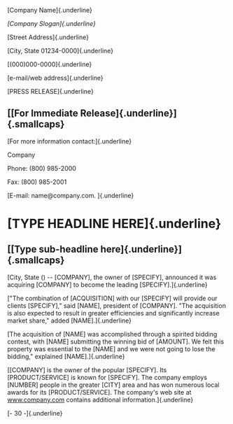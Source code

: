 [Company Name]{.underline}

*[Company Slogan]{.underline}*

[Street Address]{.underline}

[City, State 01234-0000]{.underline}

[(000)000-0000]{.underline}

[e-mail/web address]{.underline}

[PRESS RELEASE]{.underline}

## [[For Immediate Release]{.underline}]{.smallcaps}

[For more information contact:]{.underline}

Company

Phone: (800) 985-2000

Fax: (800) 985-2001

[E-mail: name\@company.com. ]{.underline}

# [TYPE HEADLINE HERE]{.underline}

## [[Type sub-headline here]{.underline}]{.smallcaps}

[City, State () -- \[COMPANY\], the owner of \[SPECIFY\], announced it
was acquiring \[COMPANY\] to become the leading
\[SPECIFY\].]{.underline}

["The combination of \[ACQUISITION\] with our \[SPECIFY\] will provide
our clients \[SPECIFY\]," said \[NAME\], president of \[COMPANY\]. "The
acquisition is also expected to result in greater efficiencies and
significantly increase market share," added \[NAME\].]{.underline}

[The acquisition of \[NAME\] was accomplished through a spirited bidding
contest, with \[NAME\] submitting the winning bid of \[AMOUNT\]. We felt
this property was essential to the \[NAME\] and we were not going to
lose the bidding," explained \[NAME\].]{.underline}

[\[COMPANY\] is the owner of the popular \[SPECIFY\]. Its
\[PRODUCT/SERVICE\] is known for \[SPECIFY\]. The company employs
\[NUMBER\] people in the greater \[CITY\] area and has won numerous
local awards for its \[PRODUCT/SERVICE\]. The company's web site at
www.company.com contains additional information.]{.underline}

[- 30 -]{.underline}
